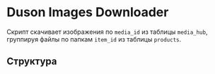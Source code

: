# Duson Images Downloader

Скрипт скачивает изображения по `media_id` из таблицы `media_hub`, группируя файлы по папкам `item_id` из таблицы `products`.

## Структура
